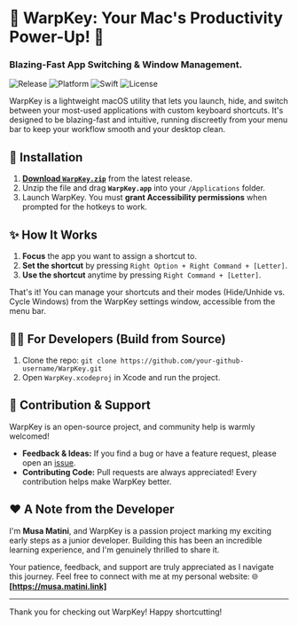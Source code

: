 # 🎉 WarpKey: Your Mac's Productivity Power-Up! 🚀

### Blazing-Fast App Switching & Window Management.

![Release](https://img.shields.io/github/v/release/musamatini/WarpKey?style=for-the-badge)
![Platform](https://img.shields.io/badge/platform-macOS-blue?style=for-the-badge)
![Swift](https://img.shields.io/badge/Swift-5.7-orange?style=for-the-badge)
![License](https://img.shields.io/badge/license-MIT-green?style=for-the-badge)

WarpKey is a lightweight macOS utility that lets you launch, hide, and switch between your most-used applications with custom keyboard shortcuts. It's designed to be blazing-fast and intuitive, running discreetly from your menu bar to keep your workflow smooth and your desktop clean.

## 🚀 Installation

1.  **[Download `WarpKey.zip`](https://github.com/your-github-username/WarpKey/releases/latest)** from the latest release.
2.  Unzip the file and drag **`WarpKey.app`** into your `/Applications` folder.
3.  Launch WarpKey. You must **grant Accessibility permissions** when prompted for the hotkeys to work.

## ✨ How It Works

1.  **Focus** the app you want to assign a shortcut to.
2.  **Set the shortcut** by pressing `Right Option + Right Command + [Letter]`.
3.  **Use the shortcut** anytime by pressing `Right Command + [Letter]`.

That's it! You can manage your shortcuts and their modes (Hide/Unhide vs. Cycle Windows) from the WarpKey settings window, accessible from the menu bar.

## 👨‍💻 For Developers (Build from Source)

1.  Clone the repo: `git clone https://github.com/your-github-username/WarpKey.git`
2.  Open `WarpKey.xcodeproj` in Xcode and run the project.

## 🤝 Contribution & Support

WarpKey is an open-source project, and community help is warmly welcomed!

*   **Feedback & Ideas:** If you find a bug or have a feature request, please open an [issue](https://github.com/your-username/WarpKey/issues).
*   **Contributing Code:** Pull requests are always appreciated! Every contribution helps make WarpKey better.

## ❤️ A Note from the Developer

I'm **Musa Matini**, and WarpKey is a passion project marking my exciting early steps as a junior developer. Building this has been an incredible learning experience, and I'm genuinely thrilled to share it.

Your patience, feedback, and support are truly appreciated as I navigate this journey. Feel free to connect with me at my personal website:
🌐 **[https://musa.matini.link]**

---

Thank you for checking out WarpKey! Happy shortcutting!
